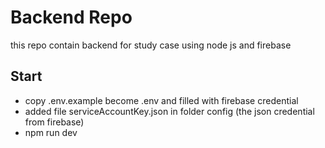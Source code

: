 # Backend Repo 
   this repo contain backend for study case using node js and firebase

## Start 
 - copy .env.example become .env and filled with firebase credential
 - added file serviceAccountKey.json in folder config (the json credential from firebase)
 - npm run dev